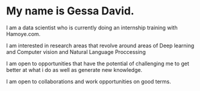 # My name is Gessa David.
I am a data scientist who is currently doing an internship training with Hamoye.com.

I am  interested in  research areas that revolve around areas of Deep learning and Computer vision and Natural Language Proccessing

I am open to opportunities that have the potential of challenging me to get better at what i do as well as generate new knowledge.

I am open to collaborations and work opportunities on good terms.
